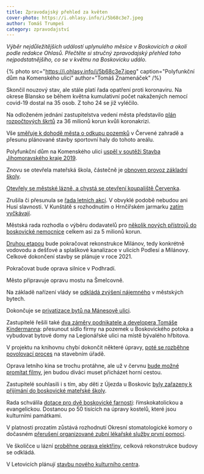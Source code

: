 ```yaml
---
title: Zpravodajský přehled za květen
cover-photo: https://i.ohlasy.info/i/5b68c3e7.jpeg
author: Tomáš Trumpeš
category: zpravodajství
---
```


*Výběr nejdůležitějších událostí uplynulého měsíce v Boskovicích a okolí podle redakce Ohlasů. Přečtěte si stručný zpravodajský přehled toho nejpodstatnějšího, co se v květnu na Boskovicku událo.*

{% photo src="https://i.ohlasy.info/i/5b68c3e7.jpeg" caption="Polyfunkční dům na Komenského ulici" author="Tomáš Znamenáček" /%}

Skončil nouzový stav, ale stále platí řada opatření proti koronaviru. Na okrese Blansko se během května kumulativní počet nakažených nemocí covid-19 dostal na 35 osob. Z toho 24 se již vyléčilo.

Na odloženém jednání zastupitelstva vedení města představilo [plán rozpočtových škrtů](https://ohlasy.info/clanky/2020/05/zastupitelstvo.html) za 36 milionů korun kvůli koronakrizi.

Vše [směřuje k dohodě města o odkupu pozemků](https://ohlasy.info/clanky/2020/05/hala-cervenka.html) v Červené zahradě a přesunu plánované stavby sportovní haly do tohoto areálu.

Polyfunkční dům na Komenského ulici [uspěl v soutěži Stavba Jihomoravského kraje 2019](https://blanensky.denik.cz/zpravy_region/podivejte-se-tyhle-stavby-bojuji-o-titul-stavba-roku-v-jihomoravskem-kraji-20200508.html).

Znovu se otevřela mateřská škola, částečně je [obnoven provoz základní školy](https://ohlasy.info/clanky/2020/05/z-radnice-2.html).

[Otevřely se městské lázně, a chystá se otevření koupaliště Červenka](https://ohlasy.info/clanky/2020/05/koupaliste.html).

Zrušila či přesunula se [řada letních akcí](https://ohlasy.info/clanky/2020/05/letni-akce.html). V obvyklé podobě nebudou ani Husí slavnosti. V Kunštátě s rozhodnutím o Hrnčířském jarmarku [zatím vyčkávají](https://www.facebook.com/kunstatmesto/posts/1556108257888577).

Městská rada rozhodla o výběru dodavatelů pro [několik nových přístrojů do boskovické nemocnice](https://ohlasy.info/clanky/2020/05/z-radnice.html) celkem asi za 5 milionů korun.

[Druhou etapou](https://ohlasy.info/clanky/2020/05/z-radnice-2.html) bude pokračovat rekonstrukce Milánov, tedy konkrétně vodovodu a dešťové a splaškové kanalizace v ulicích Podlesí a Milánovy. Celkové dokončení stavby se plánuje v roce 2021.

Pokračovat bude oprava silnice v Podhradí.

Město připravuje opravu mostu na Šmelcovně.

Na základě nařízení vlády se [odkládá zvýšení nájemného](https://ohlasy.info/clanky/2020/05/z-radnice.html) v městských bytech.

Dokončuje se [privatizace bytů na Mánesově ulici](https://ohlasy.info/clanky/2020/05/zastupitelstvo.html).

Zastupitelé řešili také [dva záměry podnikatele a developera Tomáše Kindermanna](https://ohlasy.info/clanky/2020/05/zastupitelstvo.html): přesunout sídlo firmy na pozemek u Boskovického potoka a vybudovat bytové domy na Legionářské ulici na místě bývalého hřbitova.

V projektu na knihovnu chybí dokončit některé úpravy, [poté se rozběhne povolovací proces](https://ohlasy.info/clanky/2020/05/z-radnice-2.html) na stavebním úřadě.

Oprava letního kina se trochu protáhne, ale už v červnu [bude možné promítat filmy](https://ohlasy.info/clanky/2020/05/z-radnice-2.html), jen budou diváci muset přicházet horní cestou.

Zastupitelé souhlasili i s tím, aby děti z Újezda u Boskovic [byly zařazeny k přijímání do boskovické mateřské školy](https://ohlasy.info/clanky/2020/05/zastupitelstvo.html).

Rada schválila [dotace pro dvě boskovické farnosti](https://ohlasy.info/clanky/2020/05/z-radnice.html): římskokatolickou a evangelickou. Dostanou po 50 tisících na úpravy kostelů, které jsou kulturními památkami.

V platnosti prozatím zůstává rozhodnutí Okresní stomatologické komory o dočasném [přerušení organizované zubní lékařské služby první pomoci](https://ohlasy.info/clanky/2020/05/z-radnice.html).

Ve školičce u lázní [proběhne oprava elektřiny](https://ohlasy.info/clanky/2020/05/z-radnice-2.html), celková rekonstrukce budovy se odkládá.

V Letovicích plánují [stavbu nového kulturního centra](http://www.regionpress.cz/Zahajuji-pripravu-kulturniho-centra-id-22751.aspx).
